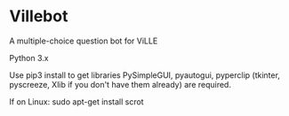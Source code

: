 # Villebot
A multiple-choice question bot for ViLLE

Python 3.x

Use pip3 install to get libraries PySimpleGUI, pyautogui, pyperclip (tkinter, pyscreeze, Xlib if you don't have them already) are required.

If on Linux:
sudo apt-get install scrot
